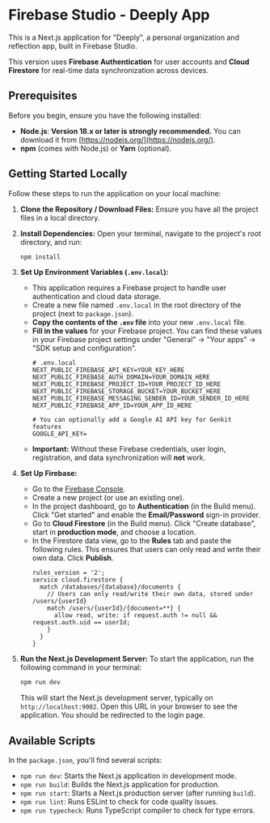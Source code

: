 # Firebase Studio - Deeply App

This is a Next.js application for "Deeply", a personal organization and reflection app, built in Firebase Studio.

This version uses **Firebase Authentication** for user accounts and **Cloud Firestore** for real-time data synchronization across devices.

## Prerequisites

Before you begin, ensure you have the following installed:
*   **Node.js**: **Version 18.x or later is strongly recommended.** You can download it from [https://nodejs.org/](https://nodejs.org/).
*   **npm** (comes with Node.js) or **Yarn** (optional).

## Getting Started Locally

Follow these steps to run the application on your local machine:

1.  **Clone the Repository / Download Files:**
    Ensure you have all the project files in a local directory.

2.  **Install Dependencies:**
    Open your terminal, navigate to the project's root directory, and run:
    ```bash
    npm install
    ```

3.  **Set Up Environment Variables (`.env.local`):**
    *   This application requires a Firebase project to handle user authentication and cloud data storage.
    *   Create a new file named `.env.local` in the root directory of the project (next to `package.json`).
    *   **Copy the contents of the `.env` file** into your new `.env.local` file.
    *   **Fill in the values** for your Firebase project. You can find these values in your Firebase project settings under "General" -> "Your apps" -> "SDK setup and configuration".
        ```env
        # .env.local
        NEXT_PUBLIC_FIREBASE_API_KEY=YOUR_KEY_HERE
        NEXT_PUBLIC_FIREBASE_AUTH_DOMAIN=YOUR_DOMAIN_HERE
        NEXT_PUBLIC_FIREBASE_PROJECT_ID=YOUR_PROJECT_ID_HERE
        NEXT_PUBLIC_FIREBASE_STORAGE_BUCKET=YOUR_BUCKET_HERE
        NEXT_PUBLIC_FIREBASE_MESSAGING_SENDER_ID=YOUR_SENDER_ID_HERE
        NEXT_PUBLIC_FIREBASE_APP_ID=YOUR_APP_ID_HERE

        # You can optionally add a Google AI API key for Genkit features
        GOOGLE_API_KEY=
        ```
    *   **Important:** Without these Firebase credentials, user login, registration, and data synchronization will **not** work.

4.  **Set Up Firebase:**
    *   Go to the [Firebase Console](https://console.firebase.google.com/).
    *   Create a new project (or use an existing one).
    *   In the project dashboard, go to **Authentication** (in the Build menu). Click "Get started" and enable the **Email/Password** sign-in provider.
    *   Go to **Cloud Firestore** (in the Build menu). Click "Create database", start in **production mode**, and choose a location.
    *   In the Firestore data view, go to the **Rules** tab and paste the following rules. This ensures that users can only read and write their own data. Click **Publish**.
        ```
        rules_version = '2';
        service cloud.firestore {
          match /databases/{database}/documents {
            // Users can only read/write their own data, stored under /users/{userId}
            match /users/{userId}/{document=**} {
              allow read, write: if request.auth != null && request.auth.uid == userId;
            }
          }
        }
        ```

5.  **Run the Next.js Development Server:**
    To start the application, run the following command in your terminal:
    ```bash
    npm run dev
    ```
    This will start the Next.js development server, typically on `http://localhost:9002`. Open this URL in your browser to see the application. You should be redirected to the login page.

## Available Scripts

In the `package.json`, you'll find several scripts:

*   `npm run dev`: Starts the Next.js application in development mode.
*   `npm run build`: Builds the Next.js application for production.
*   `npm run start`: Starts a Next.js production server (after running `build`).
*   `npm run lint`: Runs ESLint to check for code quality issues.
*   `npm run typecheck`: Runs TypeScript compiler to check for type errors.
